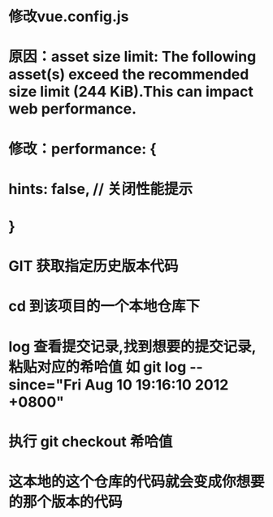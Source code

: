 # 修改vue.config.js  
# 原因：asset size limit: The following asset(s) exceed the recommended size limit (244 KiB).This can impact web performance.  
# 修改：performance: {
#      hints: false, // 关闭性能提示
#    }

# GIT 获取指定历史版本代码  
# cd 到该项目的一个本地仓库下  
# log 查看提交记录,找到想要的提交记录,粘贴对应的希哈值 如 git log --since="Fri Aug 10 19:16:10 2012 +0800"  
# 执行 git checkout 希哈值  
# 这本地的这个仓库的代码就会变成你想要的那个版本的代码  